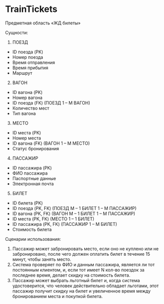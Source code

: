 # TrainTickets
Предметная область «ЖД билеты»

Сущности:
1.	ПОЕЗД
- ID поезда (PK)
- Номер поезда 
- Время отправления
- Время прибытия
- Маршрут
2.	ВАГОН
- ID вагона (PK)
- Номер вагона 
- ID поезда (FK) (ПОЕЗД 1 – М ВАГОН)
- Количество мест
- Тип вагона
3.	МЕСТО
- ID места (PK)
- Номер места 
- ID вагона (FK) (ВАГОН 1 – М МЕСТО)
- Статус бронирования
4.	ПАССАЖИР
- ID пассажира (PK)
- ФИО пассажира 
- Паспортные данные
- Электронная почта
5.	БИЛЕТ
- ID билета (PK)
- ID поезда (PK, FK) (ПОЕЗД М – 1 БИЛЕТ 1 – М ПАССАЖИР)
- ID вагона (PK, FK) (ВАГОН М – 1 БИЛЕТ 1 – М ПАССАЖИР)
- ID места (PK, FK) (МЕСТО 1 – 1 БИЛЕТ)
- ID пассажира (PK, FK) (ПАССАЖИР 1 – М БИЛЕТ)
- Стоимость билета

Сценарии использования:
1.	Пассажир может забронировать место, если оно не куплено или не забронировано, после чего должен оплатить билет в течение 15 минут, чтобы занять место.
2.	Система проверяет по ФИО и данным пассажира, является ли тот постоянным клиентом, и, если тот имеет N кол-во поездок за последнее время, делает скидку на стоимость билета.
3.	Пассажир может выбрать льготный билет и, когда система удостоверится, что человек действительно обладает льготами, этот пассажир получит скидку на билет и увеличенное время между бронированием места и покупкой билета.
